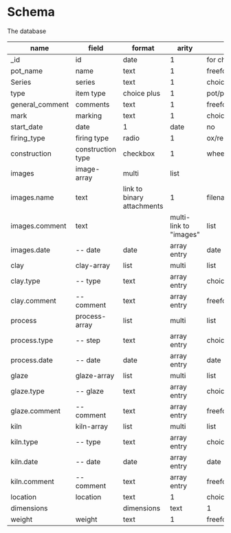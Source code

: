 # Schema

The database

|name| field | format | arity | Comment |searchable|
|--|--|--|--|---|-|
|_id|id|date|1|for chronological display|no|
|pot_name|name|text|1|freeform|yes|
|Series|series|text|1|choice plus|yes|
|type|item type|choice plus|1|pot/plate/bowl...|yes|
|general_comment|comments|text|1|freeform|yes||
|mark|marking|text|1|choice plus|yes|
|start_date|date|1|date|no|
|firing_type|firing type|radio|1|ox/red/soda/raku/garbage/none|yes|
|construction|construction type|checkbox|1|wheel/slab/handbuilt/coil|yes|
|images|image-array|multi|list||
|images.name|text|link to binary attachments|1|filename or unique name|no|
|images.comment|text||multi-link to "images"|list|yes|
|images.date|-- date|date|array entry|date|no|
|clay|clay-array|list|multi|list||
|clay.type|-- type|text|array entry|choice plus|yes|
|clay.comment|-- comment|text|array entry|freeform|yes|
|process|process-array|list|multi|list||
|process.type|-- step|text|array entry|choice plus|yes|
|process.date|-- date|date|array entry|date|no|
|glaze|glaze-array|list|multi|list||
|glaze.type|-- glaze|text|array entry|choice plus|yes|
|glaze.comment|-- comment|text|array entry|freeform|yes|
|kiln|kiln-array|list|multi|list||
|kiln.type|-- type|text|array entry|choice plus|yes|
|kiln.date|-- date|date|array entry|date|no|
|kiln.comment|-- comment|text|array entry|freeform|yes|
|location|location|text|1|choice plus|yes|
|dimensions||dimensions|text|1|freeform|yes|
|weight|weight|text|1|freeform|yes|
